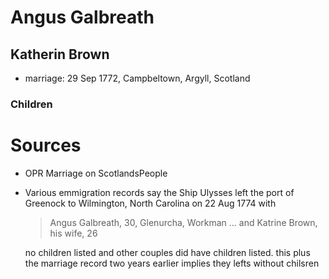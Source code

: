 # Angus Galbreath

## Katherin Brown

- marriage: 29 Sep 1772, Campbeltown, Argyll, Scotland

### Children

# Sources

- OPR Marriage on ScotlandsPeople
- Various emmigration records say the Ship Ulysses left the port of Greenock to Wilmington, North Carolina on 22 Aug 1774 with
    > Angus Galbreath, 30, Glenurcha, Workman ... and Katrine Brown, his wife, 26
    
    no children listed and other couples did have children listed.  this plus the marriage record two years earlier
    implies they lefts without chilsren
